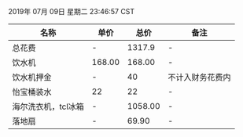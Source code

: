 2019年 07月 09日 星期二 23:46:57 CST

|名称|单价|总价|备注|
| ------ | ------ | ------ | ------ |
|总花费|-|1317.9|-|
|饮水机|168.00|168.00|-|
|饮水机押金|-|40|不计入财务花费内|
|怡宝桶装水|22|22|-|
|海尔洗衣机，tcl冰箱|-|1058.00|-|
|落地扇|-|69.90|-|
